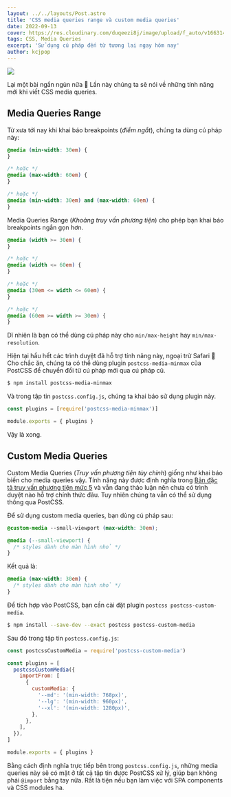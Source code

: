 ```yaml
---
layout: ../../layouts/Post.astro
title: 'CSS media queries range và custom media queries'
date: 2022-09-13
cover: https://res.cloudinary.com/duqeezi8j/image/upload/f_auto/v1663144503/ehkoo/uoryHpo.png
tags: CSS, Media Queries
excerpt: 'Sử dụng cú pháp đến từ tương lai ngay hôm nay'
author: kcjpop
---
```


![](https://res.cloudinary.com/duqeezi8j/image/upload/f_auto/v1663144503/ehkoo/uoryHpo.png)

Lại một bài ngắn ngủn nữa 🥲 Lần này chúng ta sẽ nói về những tính năng mới khi viết CSS media queries.

## Media Queries Range

Từ xưa tới nay khi khai báo breakpoints (_điểm ngắt_), chúng ta dùng cú pháp này:

```css
@media (min-width: 30em) {
}

/* hoặc */
@media (max-width: 60em) {
}

/* hoặc */
@media (min-width: 30em) and (max-width: 60em) {
}
```

Media Queries Range (_Khoảng truy vấn phương tiện_) cho phép bạn khai báo breakpoints ngắn gọn hơn.

```css
@media (width >= 30em) {
}

/* hoặc */
@media (width <= 60em) {
}

/* hoặc */
@media (30em <= width <= 60em) {
}

/* hoặc */
@media (60em >= width >= 30em) {
}
```

Dĩ nhiên là bạn có thể dùng cú pháp này cho `min/max-height` hay `min/max-resolution`.

Hiện tại hầu hết các trình duyệt đã hỗ trợ tính năng này, ngoại trừ Safari 🙁 Cho chắc ăn, chúng ta có thể dùng plugin `postcss-media-minmax` của PostCSS để chuyển đổi từ cú pháp mới qua cú pháp cũ.

```bash
$ npm install postcss-media-minmax
```

Và trong tập tin `postcss.config.js`, chúng ta khai báo sử dụng plugin này.

```js
const plugins = [require('postcss-media-minmax')]

module.exports = { plugins }
```

Vậy là xong.

## Custom Media Queries

Custom Media Queries (_Truy vấn phương tiện tùy chỉnh_) giống như khai báo biến cho media queries vậy. Tính năng này được định nghĩa trong [Bản đặc tả truy vấn phương tiện mức 5](https://www.w3.org/TR/mediaqueries-5/#custom-mq) và vẫn đang thảo luận nên chưa có trình duyệt nào hỗ trợ chính thức đâu. Tuy nhiên chúng ta vẫn có thể sử dụng thông qua PostCSS.

Để sử dụng custom media queries, bạn dùng cú pháp sau:

```css
@custom-media --small-viewport (max-width: 30em);

@media (--small-viewport) {
  /* styles dành cho màn hình nhỏ */
}
```

Kết quả là:

```css
@media (max-width: 30em) {
  /* styles dành cho màn hình nhỏ */
}
```

Để tích hợp vào PostCSS, bạn cần cài đặt plugin `postcss postcss-custom-media`.

```bash
$ npm install --save-dev --exact postcss postcss-custom-media
```

Sau đó trong tập tin `postcss.config.js`:

```js
const postcssCustomMedia = require('postcss-custom-media')

const plugins = [
  postcssCustomMedia({
    importFrom: [
      {
        customMedia: {
          '--md': '(min-width: 768px)',
          '--lg': '(min-width: 960px)',
          '--xl': '(min-width: 1280px)',
        },
      },
    ],
  }),
]

module.exports = { plugins }
```

Bằng cách định nghĩa trực tiếp bên trong `postcss.config.js`, những media queries này sẽ có mặt ở tất cả tập tin được PostCSS xử lý, giúp bạn không phải `@import` bằng tay nữa. Rất là tiện nếu bạn làm việc với SPA components và CSS modules ha.
